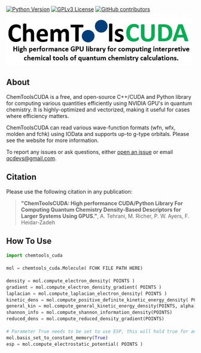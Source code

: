 
[![Python Version](https://img.shields.io/badge/python-3.7%2B-blue.svg)](https://docs.python.org/3/whatsnew/3.7.html)
[![GPLv3 License](https://img.shields.io/badge/License-GPL%20v3-yellow.svg)](https://opensource.org/licenses/)
[![GitHub contributors](https://img.shields.io/github/contributors/qtchem/chemtoolscuda.svg)](https://github.com/qtchem/chemtoolscuda/graphs/contributors)

![Image](./doc/chemtoolscuda_logo_with_text.jpeg)

## About
ChemToolsCUDA is a free, and open-source C++/CUDA and Python library for computing various quantities efficiently 
using NVIDIA GPU's in quantum chemistry. It is highly-optimized and vectorized, making it useful for cases
where efficiency matters.

ChemToolsCUDA can read various wave-function formats (wfn, wfx, molden and fchk) using IOData and supports up-to g-type orbitals. 
Please see the website for more information.

To report any issues or ask questions, either [open an issue](
https://github.com/qtchem/chemtoolscuda/issues/new) or email [qcdevs@gmail.com]().

  
## Citation
Please use the following citation in any publication:

> **"ChemToolsCUDA: High performance CUDA/Python Library For Computing Quantum Chemistry Density-Based Descriptors for 
> Larger Systems Using GPUS."**,
> A. Tehrani, M. Richer, P. W. Ayers, F. Heidar‐Zadeh
> 
>

## How To Use
```python
import chemtools_cuda

mol = chemtools_cuda.Molecule( FCHK FILE PATH HERE)

density = mol.compute_electron_density( POINTS )
gradient = mol.compute_electron_density_gradient( POINTS )
laplacian = mol.compute_laplacian_electron_density( POINTS )
kinetic_dens = mol.compute_positive_definite_kinetic_energy_density( POINTS )
general_kin = mol.compute_general_kinetic_energy_density(POINTS, alpha)
shannon_info = mol.compute_shannon_information_density(POINTS)
reduced_dens = mol.compute_reduced_density_gradient(POINTS)

# Parameter True needs to be set to use ESP, this will hold true for any integrals
mol.basis_set_to_constant_memory(True)
esp = mol.compute_electrostatic_potential( POINTS )
```
